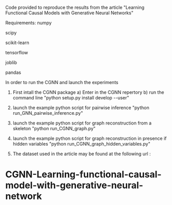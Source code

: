 Code provided to reproduce the results from the article "Learning Functional Causal Models with Generative Neural Networks"




Requirements:
numpy

scipy

scikit-learn

tensorflow

joblib

pandas


In order to run the CGNN and launch the experiments
1) First intall the CGNN package 
a) Enter in the CGNN repertory
b) run the command line "python setup.py install develop --user"

2) launch the example python script for pairwise inference
"python run_GNN_pairwise_inference.py"

3) launch the example python script for graph reconstruction from a skeleton
"python run_CGNN_graph.py"

4) launch the example python script for graph reconstruction in presence if hidden variables
"python run_CGNN_graph_hidden_variables.py"

5) The dataset used in the article may be found at the following url :
# CGNN-Learning-functional-causal-model-with-generative-neural-network
